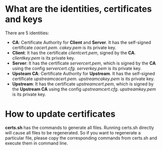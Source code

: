 # What are the identities, certificates and keys
There are 5 identities:
- **CA**: Certificate Authority for **Client** and **Server**. It has the
  self-signed certificate *cacert.pem*. *cakey.pem* is its private key.
- **Client**: It has the certificate *clientcert.pem*, signed by the **CA**.
  *clientkey.pem* is its private key.
- **Server**: It has the certificate *servercert.pem*, which is signed by the
  **CA** using the config *servercert.cfg*. *serverkey.pem* is its private key.
- **Upsteam CA**: Certificate Authority for **Upstream**. It has the self-signed
  certificate *upstreamcacert.pem*. *upstreamcakey.pem* is its private key.
- **Upstream**: It has the certificate *upstreamcert.pem*, which is signed by
  the **Upstream CA** using the config *upstreamcert.cfg*. *upstreamkey.pem* is
  its private key.

# How to update certificates
**certs.sh** has the commands to generate all files. Running certs.sh directly
will cause all files to be regenerated. So if you want to regenerate a
particular file, please copy the corresponding commands from certs.sh and
execute them in command line.
